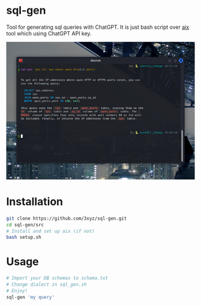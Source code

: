 # sql-gen
Tool for generating sql queries with ChatGPT.
It is just bash script over [aix](https://github.com/projectdiscovery/aix) tool which using ChatGPT API key.

![](./Screenshot.png)

# Installation

```sh
git clone https://github.com/3xyz/sql-gen.git
cd sql-gen/src
# Install and set up aix (if not)
bash setup.sh
```

# Usage

```sh
# Import your DB schemas to schema.txt
# Change dialect in sql_gen.sh
# Enjoy!
sql-gen 'my query'
```
